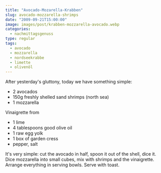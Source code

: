```yaml
---
title: "Avocado-Mozarella-Krabben"
slug: avocado-mozzarella-shrimps
date: "2009-09-21T15:00:00"
image: images/post/krabben-mozzarella-avocado.webp
categories: 
  - nachmittagsgenuss
type: regular  
tags: 
  - avocado
  - mozzarella
  - nordseekrabbe
  - limette
  - olivenöl
---
```


After yesterday's gluttony, today we have something simple:

* 2 avocados
* 150g freshly shelled sand shrimps (north sea)
* 1 mozzarella
 
Vinaigrette from 
* 1 lime 
* 4 tablespoons good olive oil 
* 1 raw egg yolk 
* 1 box of garden cress 
* pepper, salt

It's very simple: cut the avocado in half, spoon it out of the shell, dice it. Dice mozzarella into small cubes, mix with shrimps and the vinaigrette. Arrange everything in serving bowls. Serve with toast.
